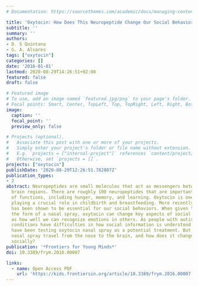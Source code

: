 ```yaml
---
# Documentation: https://sourcethemes.com/academic/docs/managing-content/

title: 'Oxytocin: How Does This Neuropeptide Change Our Social Behavior?'
subtitle: ''
summary: ''
authors:
- D. S Quintana
- G. A. Alvares
tags: ["oxytocin"]
categories: []
date: '2016-01-01'
lastmod: 2020-08-29T14:26:51+02:00
featured: false
draft: false

# Featured image
# To use, add an image named `featured.jpg/png` to your page's folder.
# Focal points: Smart, Center, TopLeft, Top, TopRight, Left, Right, BottomLeft, Bottom, BottomRight.
image:
  caption: ''
  focal_point: ''
  preview_only: false

# Projects (optional).
#   Associate this post with one or more of your projects.
#   Simply enter your project's folder or file name without extension.
#   E.g. `projects = ["internal-project"]` references `content/project/deep-learning/index.md`.
#   Otherwise, set `projects = []`.
projects: ["oxytocin"]
publishDate: '2020-08-29T12:26:51.782807Z'
publication_types:
- 2
abstract: Neuropeptides are small molecules that act as messengers between different
  brain regions. There are roughly 100 neuropeptides that are important for a variety
  of functions, including hunger, memory, and learning. Oxytocin is one such neuropeptide,
  playing a crucial role in childbirth and breastfeeding. More recently, oxytocin
  has been shown to be essential for our social behaviors. When given to people in
  the form of a nasal spray, oxytocin can change key aspects of social behavior, such
  as how well we can recognize emotions in others. As people with autism spectrum
  conditions have difficulties in how social information is understood and used, scientists
  have been testing oxytocin nasal spray as a potential treatment. But how does oxytocin
  nasal spray travel from the nose to the brain, and how does it change how we behave
  socially?
publication: '*Frontiers for Young Minds*'
doi: 10.3389/frym.2016.00007

links:
  - name: Open Access PDF
    url: 'https://kids.frontiersin.org/article/10.3389/frym.2016.00007'
---
```

